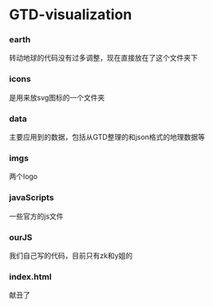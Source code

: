 # GTD-visualization
### earth
转动地球的代码没有过多调整，现在直接放在了这个文件夹下
### icons
是用来放svg图标的一个文件夹
### data
主要应用到的数据，包括从GTD整理的和json格式的地理数据等
### imgs
两个logo
### javaScripts
一些官方的js文件
### ourJS
我们自己写的代码，目前只有zk和y姐的
### index.html

献丑了

